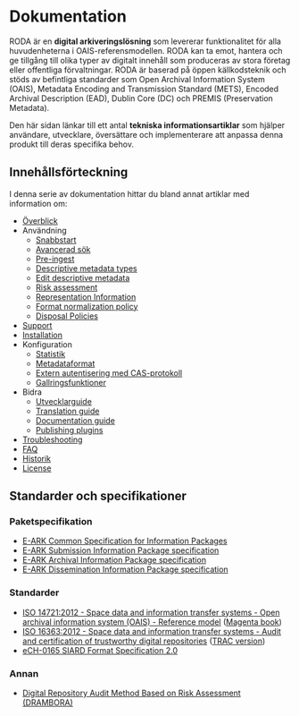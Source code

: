 # Dokumentation

RODA är en **digital arkiveringslösning** som levererar funktionalitet för alla huvudenheterna i OAIS-referensmodellen. RODA kan ta emot, hantera och ge tillgång till olika typer av digitalt innehåll som produceras av stora företag eller offentliga förvaltningar. RODA är baserad på öppen källkodsteknik och stöds av befintliga standarder som Open Archival Information System (OAIS), Metadata Encoding and Transmission Standard (METS), Encoded Archival Description (EAD), Dublin Core (DC) och PREMIS (Preservation Metadata).

Den här sidan länkar till ett antal **tekniska informationsartiklar** som hjälper användare, utvecklare, översättare och implementerare att anpassa denna produkt till deras specifika behov.

## Innehållsförteckning

I denna serie av dokumentation hittar du bland annat artiklar med information om:

- [Överblick](Overview.md)
- Användning
    - [Snabbstart](Quickstart.md)
    - [Avancerad sök](Advanced_Search.md)
    - [Pre-ingest](Pre_Ingest.md)
    - [Descriptive metadata types](Descriptive_Metadata_Types.md)
    - [Edit descriptive metadata](EditDescriptiveMetadata.md)
    - [Risk assessment](Risk_Assessment.md)
    - [Representation Information](Representation_Information.md)
    - [Format normalization policy](Format_Normalization_Policy.md)
    - [Disposal Policies](Disposal_Policies.md)
- [Support](https://www.roda-community.org/#bellhop_bell-support)
- [Installation](https://www.roda-community.org/deploys/)
- Konfiguration
    - [Statistik](Statistics.md)
    - [Metadataformat](Metadata_Formats.md)
    - [Extern autentisering med CAS-protokoll](Central_Authentication_Service.md)
    - [Gallringsfunktioner](Disposal.md)
- Bidra
    - [Utvecklarguide](Developers_Guide.md)
    - [Translation guide](Translation_Guide.md)
    - [Documentation guide](Documentation_Guide.md)
    - [Publishing plugins](Publishing_plugins.md)
- [Troubleshooting](Troubleshooting.md)
- [FAQ](FAQ.md)
- [Historik](History.md)
- [License](LICENSE.md)

## Standarder och specifikationer

### Paketspecifikation

* [E-ARK Common Specification for Information Packages](http://www.dilcis.eu/specifications/common-specification)
* [E-ARK Submission Information Package specification](http://www.dilcis.eu/specifications/sip)
* [E-ARK Archival Information Package specification](http://www.dilcis.eu/specifications/aip)
* [E-ARK Dissemination Information Package specification](http://www.dilcis.eu/specifications/dip)

### Standarder

* [ISO 14721:2012 - Space data and information transfer systems - Open archival information system (OAIS) - Reference model](http://www.iso.org/iso/catalogue_detail.htm?csnumber=57284) ([Magenta book](https://public.ccsds.org/pubs/650x0m2.pdf))
* [ISO 16363:2012 - Space data and information transfer systems - Audit and certification of trustworthy digital repositories](http://www.iso.org/iso/catalogue_detail.htm?csnumber=56510) ([TRAC version](https://www.crl.edu/sites/default/files/d6/attachments/pages/trac_0.pdf))
* [eCH-0165 SIARD Format Specification 2.0](https://www.ech.ch/vechweb/page?p=dossier&documentNumber=eCH-0165&documentVersion=2.0)

### Annan

* [Digital Repository Audit Method Based on Risk Assessment (DRAMBORA)](http://www.repositoryaudit.eu/download/)
